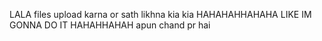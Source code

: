 LALA files upload karna or sath likhna kia kia 
HAHAHAHHAHAHA LIKE IM GONNA DO IT HAHAHHAHAH
apun chand pr hai
